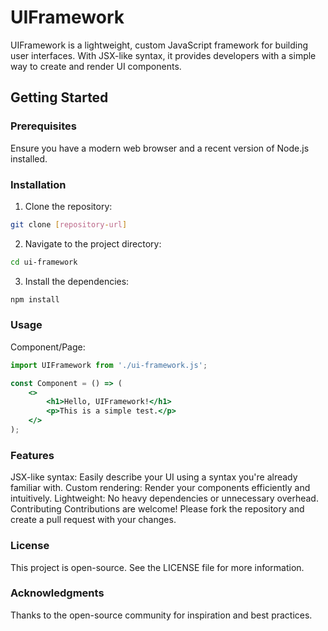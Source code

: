 # UIFramework

UIFramework is a lightweight, custom JavaScript framework for building user interfaces. With JSX-like syntax, it provides developers with a simple way to create and render UI components.

## Getting Started

### Prerequisites

Ensure you have a modern web browser and a recent version of Node.js installed.

### Installation

1. Clone the repository:
```bash
git clone [repository-url]
```
2. Navigate to the project directory:
```bash
cd ui-framework
```
3. Install the dependencies:
```bash
npm install
```

### Usage

Component/Page:
```jsx
import UIFramework from './ui-framework.js';

const Component = () => (
    <>
        <h1>Hello, UIFramework!</h1>
        <p>This is a simple test.</p>
    </>
);

```

### Features

JSX-like syntax: Easily describe your UI using a syntax you're already familiar with.
Custom rendering: Render your components efficiently and intuitively.
Lightweight: No heavy dependencies or unnecessary overhead.
Contributing
Contributions are welcome! Please fork the repository and create a pull request with your changes.

### License
This project is open-source. See the LICENSE file for more information.

### Acknowledgments
Thanks to the open-source community for inspiration and best practices.